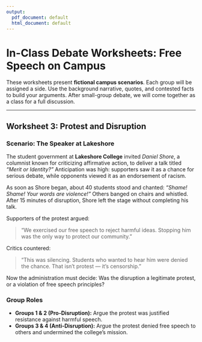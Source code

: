 ```yaml
---
output:
  pdf_document: default
  html_document: default
---
```

# In-Class Debate Worksheets: Free Speech on Campus

These worksheets present **fictional campus scenarios**. Each group will be assigned a side. Use the background narrative, quotes, and contested facts to build your arguments. After small-group debate, we will come together as a class for a full discussion.

---

## Worksheet 3: Protest and Disruption

### Scenario: The Speaker at Lakeshore
The student government at **Lakeshore College** invited *Daniel Shore*, a columnist known for criticizing affirmative action, to deliver a talk titled *“Merit or Identity?”* Anticipation was high: supporters saw it as a chance for serious debate, while opponents viewed it as an endorsement of racism.

As soon as Shore began, about 40 students stood and chanted: *“Shame! Shame! Your words are violence!”* Others banged on chairs and whistled. After 15 minutes of disruption, Shore left the stage without completing his talk.  

Supporters of the protest argued:  
> “We exercised our free speech to reject harmful ideas. Stopping him was the only way to protect our community.”  

Critics countered:  
> “This was silencing. Students who wanted to hear him were denied the chance. That isn’t protest — it’s censorship.”  

Now the administration must decide: Was the disruption a legitimate protest, or a violation of free speech principles?

### Group Roles
- **Groups 1 & 2 (Pro-Disruption):** Argue the protest was justified resistance against harmful speech.  
- **Groups 3 & 4 (Anti-Disruption):** Argue the protest denied free speech to others and undermined the college’s mission.  

